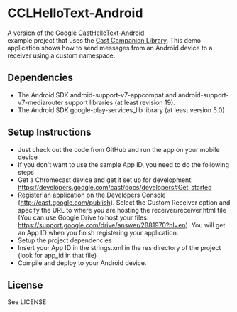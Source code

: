 # CCLHelloText-Android

A version of the Google [CastHelloText-Android](https://github.com/googlecast/CastHelloText-android)  
example project that uses the [Cast Companion Library](https://github.com/googlecast/CastCompanionLibrary-android).
This demo application shows how to send messages from an Android device to a receiver using a custom namespace. 

## Dependencies
* The Android SDK android-support-v7-appcompat and android-support-v7-mediarouter support libraries (at least revision 19).
* The Android SDK google-play-services_lib library (at least version 5.0)

## Setup Instructions
* Just check out the code from GitHub and run the app on your mobile device
* If you don't want to use the sample App ID, you need to do the following steps
* Get a Chromecast device and get it set up for development: https://developers.google.com/cast/docs/developers#Get_started
* Register an application on the Developers Console (http://cast.google.com/publish). Select the Custom Receiver option and specify the URL to where you are hosting the receiver/receiver.html file (You can use Google Drive to host your files: https://support.google.com/drive/answer/2881970?hl=en). You will get an App ID when you finish registering your application.
* Setup the project dependencies
* Insert your App ID in the strings.xml in the res directory of the project (look for app_id in that file)
* Compile and deploy to your Android device.

## License
See LICENSE


